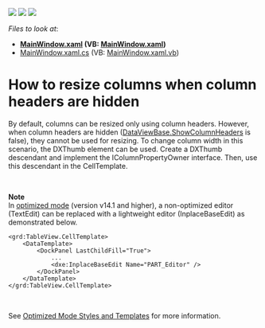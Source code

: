 <!-- default badges list -->
![](https://img.shields.io/endpoint?url=https://codecentral.devexpress.com/api/v1/VersionRange/128652603/22.2.2%2B)
[![](https://img.shields.io/badge/Open_in_DevExpress_Support_Center-FF7200?style=flat-square&logo=DevExpress&logoColor=white)](https://supportcenter.devexpress.com/ticket/details/T284142)
[![](https://img.shields.io/badge/📖_How_to_use_DevExpress_Examples-e9f6fc?style=flat-square)](https://docs.devexpress.com/GeneralInformation/403183)
<!-- default badges end -->
<!-- default file list -->
*Files to look at*:

* **[MainWindow.xaml](./CS/WpfApplication6/MainWindow.xaml) (VB: [MainWindow.xaml](./VB/WpfApplication6/MainWindow.xaml))**
* [MainWindow.xaml.cs](./CS/WpfApplication6/MainWindow.xaml.cs) (VB: [MainWindow.xaml.vb](./VB/WpfApplication6/MainWindow.xaml.vb))
<!-- default file list end -->
# How to resize columns when column headers are hidden


<p>By default, columns can be resized only using column headers. However, when column headers are hidden (<a href="https://documentation.devexpress.com/#WPF/DevExpressXpfGridDataViewBase_ShowColumnHeaderstopic">DataViewBase.ShowColumnHeaders</a> is false), they cannot be used for resizing. To change column width in this scenario, the DXThumb element can be used. Create a DXThumb descendant and implement the IColumnPropertyOwner interface. Then, use this descendant in the CellTemplate.</p>
<p> </p>
<p><strong>Note</strong><br>In <a href="https://documentation.devexpress.com/WPF/CustomDocument17112.aspx">optimized mode</a> (version v14.1 and higher), a non-optimized editor (TextEdit) can be replaced with a lightweight editor (InplaceBaseEdit) as demonstrated below.</p>


```xaml
<grd:TableView.CellTemplate>
    <DataTemplate>
        <DockPanel LastChildFill="True">
            ...
            <dxe:InplaceBaseEdit Name="PART_Editor" />
        </DockPanel>
    </DataTemplate>
</grd:TableView.CellTemplate>

```


<p> </p>
<p>See <a href="https://documentation.devexpress.com/WPF/CustomDocument17139.aspx">Optimized Mode Styles and Templates</a> for more information.</p>

<br/>


